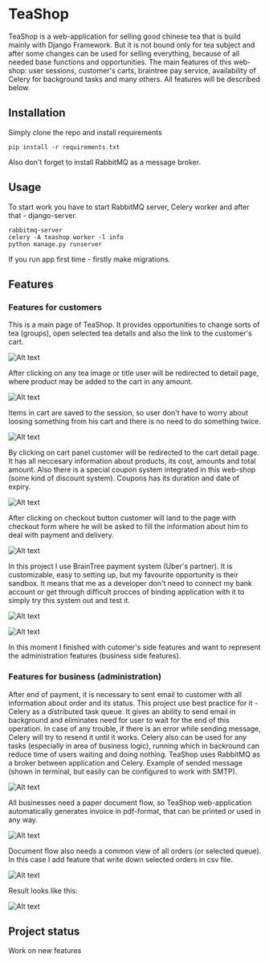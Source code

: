 # TeaShop

TeaShop is a web-application for selling good chinese tea that is build mainly with Django Framework. But it is not bound only for tea subject and after some changes can
be used for selling everything, because of all needed base functions and opportunities. The main features of this web-shop: user sessions, customer's carts,
braintree pay service, availability of Celery for background tasks and many others. All features will be described below.

## Installation

Simply clone the repo and install requirements
```
pip install -r requirements.txt
```
Also don't forget to install RabbitMQ as a message broker.

## Usage

To start work you have to start RabbitMQ server, Celery worker and after that - django-server.

```
rabbitmq-server
celery -A teashop worker -l info
python manage.py runserver
```
If you run app first time - firstly make migrations.

## Features
### Features for customers

This is a main page of TeaShop. It provides opportunities to change sorts of tea (groups), open selected tea details and also the link to the customer's cart.

![Alt text](https://github.com/biggreenrm/TeaShop/blob/master/readme_screenshots/main_screen.png)


After clicking on any tea image or title user will be redirected to detail page, where product may be added to the cart in any amount.

![Alt text](https://github.com/biggreenrm/TeaShop/blob/master/readme_screenshots/product_details.png)


Items in cart are saved to the session, so user don't have to worry about loosing something from his cart and there is no need to do something twice.

![Alt text](https://github.com/biggreenrm/TeaShop/blob/master/readme_screenshots/cart_panel.png)


By clicking on cart panel customer will be redirected to the cart detail page. It has all neccesary information about products, its cost, amounts and total amount.
Also there is a special coupon system integrated in this web-shop (some kind of discount system). Coupons has its duration and date of expiry.

![Alt text](https://github.com/biggreenrm/TeaShop/blob/master/readme_screenshots/cart_details.png)


After clicking on checkout button customer will land to the page with checkout form where he will be asked to fill the information about him to deal with payment and delivery.

![Alt text](https://github.com/biggreenrm/TeaShop/blob/master/readme_screenshots/Checkout.png)


In this project I use BrainTree payment system (Uber's partner). It is customizable, easy to setting up, but my favourite opportunity is their sandbox. It means that me as a developer don't need to connect my bank account or get through difficult procces of binding application with it to simply try this system out and test it.

![Alt text](https://github.com/biggreenrm/TeaShop/blob/master/readme_screenshots/payment_braintree.png)

![Alt text](https://github.com/biggreenrm/TeaShop/blob/master/readme_screenshots/result.png)


In this moment I finished with cutomer's side features and want to represent the administration features (business side features).

### Features for business (administration)

After end of payment, it is necessary to sent email to customer with all information about order and its status. This project use best practice for it - Celery as a distributed task queue. It gives an ability to send email in background and eliminates need for user to wait for the end of this operation. In case of any trouble, if there is an error while sending message, Celery will try to resend it until it works. Celery also can be used for any tasks (especially in area of business logic), running which in backround can reduce time of users waiting and doing nothing. 
TeaShop uses RabbitMQ as a broker between application and Celery.
Example of sended message (shown in terminal, but easily can be configured to work with SMTP).

![Alt text](https://github.com/biggreenrm/TeaShop/blob/master/readme_screenshots/celery_worker.png)


All businesses need a paper document flow, so TeaShop web-application automatically generates invoice in pdf-format, that can be printed or used in any way. 

![Alt text](https://github.com/biggreenrm/TeaShop/blob/master/readme_screenshots/invoice.png)


Document flow also needs a common view of all orders (or selected queue). In this case I add feature that write down selected orders in csv file.

![Alt text](https://github.com/biggreenrm/TeaShop/blob/master/readme_screenshots/export_csv.png)

Result looks like this:

![Alt text](https://github.com/biggreenrm/TeaShop/blob/master/readme_screenshots/csv.png)



## Project status
Work on new features
